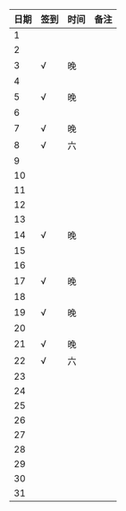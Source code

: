 日期|签到|时间|备注|
:---------------|:---------------|:---------------|:---------------
1||||
2||||
3|√|晚||
4||||
5|√|晚||
6||||
7|√|晚||
8|√|六||
9||||
10||||
11||||
12||||
13||||
14|√|晚||
15||||
16||||
17|√|晚||
18||||
19|√|晚||
20||||
21|√|晚||
22|√|六||
23||||
24||||
25||||
26||||
27||||
28||||
29||||
30||||
31||||
